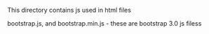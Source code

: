 This directory contains js used in html files

 bootstrap.js, and bootstrap.min.js - these are bootstrap 3.0 js filess